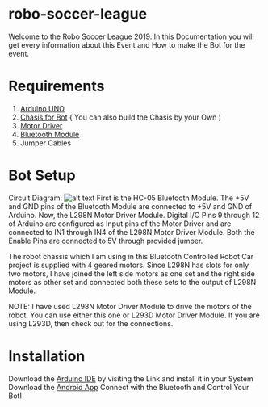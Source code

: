 # robo-soccer-league
Welcome to the Robo Soccer League 2019. In this Documentation you will get every information about this Event and How to make the Bot for the event.

# Requirements
1. [Arduino UNO](https://www.amazon.in/Uno-ATmega328P-Compatible-ATMEGA16U2-Arduino/dp/B015C7SC5U/ref=sr_1_3?keywords=arduino+uno&qid=1566483575&s=gateway&sr=8-3)
2. [Chasis for Bot](https://www.amazon.in/gp/product/B01MT9Z9QB/ref=ox_sc_act_title_3?smid=A334DB6ZJ8V2ML&psc=1) { You can also build the Chasis by your Own )
3. [Motor Driver](https://www.amazon.in/gp/product/B00N4KWYDE/ref=ox_sc_act_title_1?smid=A3II2Q67VJD3XT&psc=1)
4. [Bluetooth Module](https://www.amazon.in/dp/B019OR9YVU)
5. Jumper Cables

# Bot Setup
Circuit Diagram:
![alt text](https://www.electronicshub.org/wp-content/uploads/2018/08/Bluetooth-Controlled-Robot-using-Arduino-Circuit-Diagram.jpg)
First is the HC-05 Bluetooth Module. The +5V and GND pins of the Bluetooth Module are connected to +5V and GND of Arduino.
Now, the L298N Motor Driver Module. Digital I/O Pins 9 through 12 of Arduino are configured as Input pins of the Motor Driver and are connected to IN1 through IN4 of the L298N Motor Driver Module. Both the Enable Pins are connected to 5V through provided jumper.

The robot chassis which I am using in this Bluetooth Controlled Robot Car project is supplied with 4 geared motors. Since L298N has slots for only two motors, I have joined the left side motors as one set and the right side motors as other set and connected both these sets to the output of L298N Module.


NOTE: I have used L298N Motor Driver Module to drive the motors of the robot. You can use either this one or L293D Motor Driver Module. If you are using L293D, then check out for the connections.

# Installation
Download the [Arduino IDE](https://www.arduino.cc/en/Main/Software) by visiting the Link and install it in your System
Download the [Android App](https://www.youtube.com/redirect?event=video_description&redir_token=Wt1QDh4OWZsq5_V69gf6GA1q1Kd8MTU2NjU3MzUxOUAxNTY2NDg3MTE5&q=https%3A%2F%2Fplay.google.com%2Fstore%2Fapps%2Fdetails%3Fid%3Dappinventor.ai_el_profe_garcia.Arduino_Control_Car%26hl%3Den&v=kewza7RyKMQ)
Connect with the Bluetooth and Control Your Bot!
